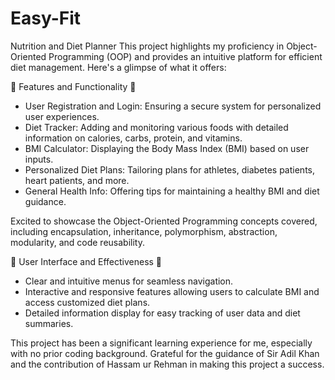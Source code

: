 # Easy-Fit
Nutrition and Diet Planner
 This project highlights my proficiency in Object-Oriented Programming (OOP) and provides an intuitive platform for efficient diet management. Here's a glimpse of what it offers:

🔹 Features and Functionality 🔹
- User Registration and Login: Ensuring a secure system for personalized user experiences.
- Diet Tracker: Adding and monitoring various foods with detailed information on calories, carbs, protein, and vitamins.
- BMI Calculator: Displaying the Body Mass Index (BMI) based on user inputs.
- Personalized Diet Plans: Tailoring plans for athletes, diabetes patients, heart patients, and more.
- General Health Info: Offering tips for maintaining a healthy BMI and diet guidance.

Excited to showcase the Object-Oriented Programming concepts covered, including encapsulation, inheritance, polymorphism, abstraction, modularity, and code reusability. 

🎨 User Interface and Effectiveness 🎨
- Clear and intuitive menus for seamless navigation.
- Interactive and responsive features allowing users to calculate BMI and access customized diet plans.
- Detailed information display for easy tracking of user data and diet summaries.

This project has been a significant learning experience for me, especially with no prior coding background. Grateful for the guidance of Sir Adil Khan and the contribution of Hassam ur Rehman in making this project a success. 
